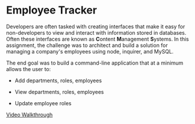 # Employee Tracker

Developers are often tasked with creating interfaces that make it easy for non-developers to view and interact with information stored in databases. Often these interfaces are known as **C**ontent **M**anagement **S**ystems. In this assignment, the challenge was to architect and build a solution for managing a company's employees using node, inquirer, and MySQL.

The end goal was to build a command-line application that at a minimum allows the user to:

  * Add departments, roles, employees

  * View departments, roles, employees

  * Update employee roles


[Video Walkthrough](http://g.recordit.co/5alUrw5SCr.gif)


